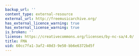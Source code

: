 ```yaml
---
backup_url: ''
content_type: external-resource
external_url: http://freemusicarchive.org/
has_external_licence_warning: true
has_external_license_warning: true
is_broken: ''
license: https://creativecommons.org/licenses/by-nc-sa/4.0/
title: FMA
uid: 60cc7fa1-3af2-40d3-9e50-bb6e6372bd5f
---
```

